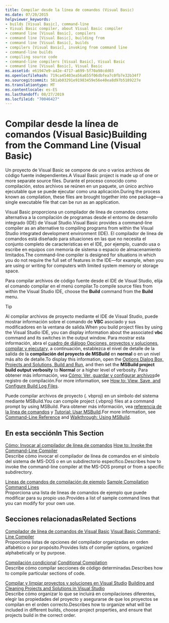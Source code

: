 ```yaml
---
title: Compilar desde la línea de comandos (Visual Basic)
ms.date: 07/20/2015
helpviewer_keywords:
- builds [Visual Basic], command-line
- Visual Basic compiler, about Visual Basic compiler
- command line [Visual Basic], compilers
- command line [Visual Basic], building from
- command line [Visual Basic], builds
- compilers [Visual Basic], invoking from command line
- command-line builds
- compiling source code
- command-line compilers [Visual Basic], Visual Basic
- command line [Visual Basic], Visual Basic
ms.assetid: e61947e9-a42e-4717-a699-5f70a98cdd03
ms.openlocfilehash: 719ca45403ea56a655f06dbfea7c0fb7e32b34f7
ms.sourcegitcommit: 581ab03291e91983459e56e40ea8d97b5189227e
ms.translationtype: MT
ms.contentlocale: es-ES
ms.lasthandoff: 08/27/2019
ms.locfileid: "70046427"
---
```

# <a name="building-from-the-command-line-visual-basic"></a><span data-ttu-id="4b75e-102">Compilar desde la línea de comandos (Visual Basic)</span><span class="sxs-lookup"><span data-stu-id="4b75e-102">Building from the Command Line (Visual Basic)</span></span>

<span data-ttu-id="4b75e-103">Un proyecto de Visual Basic se compone de uno o varios archivos de código fuente independientes.</span><span class="sxs-lookup"><span data-stu-id="4b75e-103">A Visual Basic project is made up of one or more separate source files.</span></span> <span data-ttu-id="4b75e-104">Durante el proceso conocido como compilación, estos archivos se reúnen en un paquete, un único archivo ejecutable que se puede ejecutar como una aplicación.</span><span class="sxs-lookup"><span data-stu-id="4b75e-104">During the process known as compilation, these files are brought together into one package—a single executable file that can be run as an application.</span></span>

<span data-ttu-id="4b75e-105">Visual Basic proporciona un compilador de línea de comandos como alternativa a la compilación de programas desde el entorno de desarrollo integrado (IDE) de Visual Studio.</span><span class="sxs-lookup"><span data-stu-id="4b75e-105">Visual Basic provides a command-line compiler as an alternative to compiling programs from within the Visual Studio integrated development environment (IDE).</span></span> <span data-ttu-id="4b75e-106">El compilador de línea de comandos está diseñado para situaciones en las que no necesita el conjunto completo de características en el IDE, por ejemplo, cuando usa o escribe en equipos con memoria de sistema o espacio de almacenamiento limitados.</span><span class="sxs-lookup"><span data-stu-id="4b75e-106">The command-line compiler is designed for situations in which you do not require the full set of features in the IDE—for example, when you are using or writing for computers with limited system memory or storage space.</span></span>

<span data-ttu-id="4b75e-107">Para compilar archivos de código fuente desde el IDE de Visual Studio, elija el comando compilar en el menú compilar.</span><span class="sxs-lookup"><span data-stu-id="4b75e-107">To compile source files from within the Visual Studio IDE, choose the **Build** command from the **Build** menu.</span></span>

> [!TIP]
> <span data-ttu-id="4b75e-108">Al compilar archivos de proyecto mediante el IDE de Visual Studio, puede mostrar información sobre el comando de **VBC** asociado y sus modificadores en la ventana de salida.</span><span class="sxs-lookup"><span data-stu-id="4b75e-108">When you build project files by using the Visual Studio IDE, you can display information about the associated **vbc** command and its switches in the output window.</span></span> <span data-ttu-id="4b75e-109">Para mostrar esta información, abra el [cuadro de diálogo Opciones, proyectos y soluciones, compilar y ejecutar](/visualstudio/ide/reference/options-dialog-box-projects-and-solutions-build-and-run)y, a continuación, establezca el nivel de detalle de la salida de la **compilación del proyecto de MSBuild** en **normal** o en un nivel más alto de detalle.</span><span class="sxs-lookup"><span data-stu-id="4b75e-109">To display this information, open the [Options Dialog Box,  Projects and Solutions, Build and Run](/visualstudio/ide/reference/options-dialog-box-projects-and-solutions-build-and-run), and then set the **MSBuild project build output verbosity** to **Normal** or a higher level of verbosity.</span></span> <span data-ttu-id="4b75e-110">Para obtener más información, vea [Cómo: Ver, guardar y configurar archivos](/visualstudio/ide/how-to-view-save-and-configure-build-log-files)de registro de compilación.</span><span class="sxs-lookup"><span data-stu-id="4b75e-110">For more information, see [How to: View, Save, and Configure Build Log Files](/visualstudio/ide/how-to-view-save-and-configure-build-log-files).</span></span>

<span data-ttu-id="4b75e-111">Puede compilar archivos de proyecto (. vbproj) en un símbolo del sistema mediante MSBuild.</span><span class="sxs-lookup"><span data-stu-id="4b75e-111">You can compile project (.vbproj) files at a command prompt by using MSBuild.</span></span> <span data-ttu-id="4b75e-112">Para obtener más información, vea [referencia de la línea de comandos](/visualstudio/msbuild/msbuild-command-line-reference) y [Tutorial: Usar MSBuild](/visualstudio/msbuild/walkthrough-using-msbuild).</span><span class="sxs-lookup"><span data-stu-id="4b75e-112">For more information, see [Command-Line Reference](/visualstudio/msbuild/msbuild-command-line-reference) and [Walkthrough: Using MSBuild](/visualstudio/msbuild/walkthrough-using-msbuild).</span></span>

## <a name="in-this-section"></a><span data-ttu-id="4b75e-113">En esta sección</span><span class="sxs-lookup"><span data-stu-id="4b75e-113">In This Section</span></span>

<span data-ttu-id="4b75e-114">[Cómo: Invocar al compilador de línea de comandos](../../../visual-basic/reference/command-line-compiler/how-to-invoke-the-command-line-compiler.md) </span><span class="sxs-lookup"><span data-stu-id="4b75e-114">[How to: Invoke the Command-Line Compiler](../../../visual-basic/reference/command-line-compiler/how-to-invoke-the-command-line-compiler.md) </span></span>\
<span data-ttu-id="4b75e-115">Describe cómo invocar el compilador de línea de comandos en el símbolo del sistema de MS-DOS o en un subdirectorio específico.</span><span class="sxs-lookup"><span data-stu-id="4b75e-115">Describes how to invoke the command-line compiler at the MS-DOS prompt or from a specific subdirectory.</span></span>

<span data-ttu-id="4b75e-116">[Líneas de comandos de compilación de ejemplo](../../../visual-basic/reference/command-line-compiler/sample-compilation-command-lines.md) </span><span class="sxs-lookup"><span data-stu-id="4b75e-116">[Sample Compilation Command Lines](../../../visual-basic/reference/command-line-compiler/sample-compilation-command-lines.md) </span></span>\
<span data-ttu-id="4b75e-117">Proporciona una lista de líneas de comandos de ejemplo que puede modificar para su propio uso.</span><span class="sxs-lookup"><span data-stu-id="4b75e-117">Provides a list of sample command lines that you can modify for your own use.</span></span>

## <a name="related-sections"></a><span data-ttu-id="4b75e-118">Secciones relacionadas</span><span class="sxs-lookup"><span data-stu-id="4b75e-118">Related Sections</span></span>

<span data-ttu-id="4b75e-119">[Compilador de línea de comandos de Visual Basic](../../../visual-basic/reference/command-line-compiler/index.md) </span><span class="sxs-lookup"><span data-stu-id="4b75e-119">[Visual Basic Command-Line Compiler](../../../visual-basic/reference/command-line-compiler/index.md) </span></span>\
<span data-ttu-id="4b75e-120">Proporciona listas de opciones del compilador organizadas en orden alfabético o por propósito.</span><span class="sxs-lookup"><span data-stu-id="4b75e-120">Provides lists of compiler options, organized alphabetically or by purpose.</span></span>

<span data-ttu-id="4b75e-121">[Compilación condicional](../../../visual-basic/programming-guide/program-structure/conditional-compilation.md) </span><span class="sxs-lookup"><span data-stu-id="4b75e-121">[Conditional Compilation](../../../visual-basic/programming-guide/program-structure/conditional-compilation.md) </span></span>\
<span data-ttu-id="4b75e-122">Describe cómo compilar secciones de código determinadas.</span><span class="sxs-lookup"><span data-stu-id="4b75e-122">Describes how to compile particular sections of code.</span></span>

<span data-ttu-id="4b75e-123">[Compilar y limpiar proyectos y soluciones en Visual Studio](/visualstudio/ide/building-and-cleaning-projects-and-solutions-in-visual-studio) </span><span class="sxs-lookup"><span data-stu-id="4b75e-123">[Building and Cleaning Projects and Solutions in Visual Studio](/visualstudio/ide/building-and-cleaning-projects-and-solutions-in-visual-studio) </span></span>\
<span data-ttu-id="4b75e-124">Describe cómo organizar lo que se incluirá en compilaciones diferentes, elegir las propiedades del proyecto y asegurarse de que los proyectos se compilan en el orden correcto.</span><span class="sxs-lookup"><span data-stu-id="4b75e-124">Describes how to organize what will be included in different builds, choose project properties, and ensure that projects build in the correct order.</span></span>
